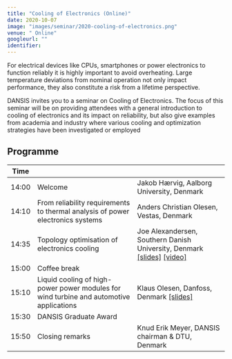 ```yaml
---
title: "Cooling of Electronics (Online)"
date: 2020-10-07
image: "images/seminar/2020-cooling-of-electronics.png"
venue: " Online"
googleurl: ""
identifier:
---
```


For electrical devices like CPUs, smartphones or power electronics to function reliably it is highly important to avoid overheating. Large temperature deviations from nominal operation not only impact performance, they also constitute a risk from a lifetime perspective.

DANSIS invites you to a seminar on Cooling of Electronics. The focus of this seminar will be on providing attendees with a general introduction to cooling of electronics and its impact on reliability, but also give examples from academia and industry where various cooling and optimization strategies have been investigated or employed

## Programme

| Time  |             |             |
| ----- | ----------- | ----------- | 
| 14:00 | Welcome     | Jakob Hærvig, Aalborg University, Denmark |
| 14:10 |  From reliability requirements to thermal analysis of power electronics systems| Anders Christian Olesen, Vestas, Denmark|
| 14:35 |  Topology optimisation of electronics cooling   | Joe Alexandersen, Southern Danish University, Denmark <a href="https://foreninglet-cms-files.s3-eu-west-1.amazonaws.com/2282/7pPMd8BpxXsa.pdf">[slides]</a>  <a href="https://www.youtube.com/watch?v=wXZWTVnBRLU&feature=emb_logo">[video]</a> |
| 15:00 |Coffee break |  |
| 15:10 | Liquid cooling of high-power power modules for wind turbine and automotive applications   |Klaus Olesen, Danfoss, Denmark <a href="https://foreninglet-cms-files.s3-eu-west-1.amazonaws.com/2282/EfFB5gpynyx1.pdf">[slides]</a> | 
| 15:30 | DANSIS Graduate Award   || 
| 15:50 | Closing remarks   | Knud Erik Meyer, DANSIS chairman & DTU, Denmark |

